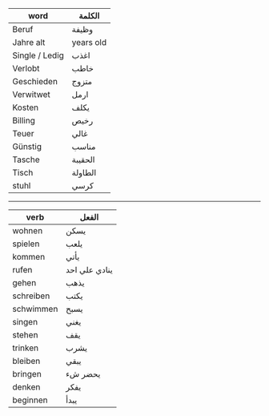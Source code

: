 word | الكلمة
---|---
Beruf | وظيفة
Jahre alt | years old
Single / Ledig | اغذب
Verlobt | خاطب
Geschieden | متزوج
Verwitwet | ارمل
Kosten | يكلف
Billing | رخيص
Teuer | غالي
Günstig | مناسب
Tasche | الحقيبة
Tisch | الطاولة
stuhl | كرسي

---

verb | الفعل
---|---
wohnen | يسكن
spielen | يلعب 
kommen | يأتي
rufen | ينادي علي احد
gehen | يذهب 
schreiben | يكتب
schwimmen | يسبح
singen | يغني 
stehen | يقف 
trinken | يشرب
bleiben |يبقي 
bringen | يحضر شء
denken | يفكر 
beginnen | يبدأ

